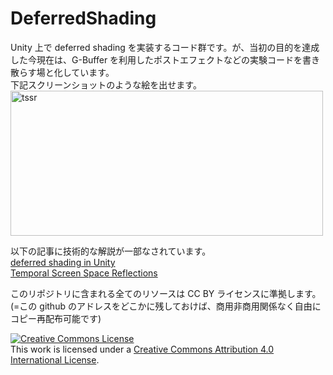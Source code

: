 DeferredShading
===============
Unity 上で deferred shading を実装するコード群です。が、当初の目的を達成した今現在は、G-Buffer を利用したポストエフェクトなどの実験コードを書き散らす場と化しています。  
下記スクリーンショットのような絵を出せます。  
<a href="https://www.flickr.com/photos/i-saint/15763282400" title="tssr by i- saint, on Flickr"><img src="https://farm8.staticflickr.com/7579/15763282400_e94b8bc8ba.jpg" width="500" height="232" alt="tssr"></a>

以下の記事に技術的な解説が一部なされています。  
<a href="http://i-saint.hatenablog.com/entry/2014/07/25/001608">deferred shading in Unity</a>  
<a href="http://i-saint.hatenablog.com/entry/2014/12/05/174706">Temporal Screen Space Reflections</a>  

このリポジトリに含まれる全てのリソースは CC BY ライセンスに準拠します。(=この github のアドレスをどこかに残しておけば、商用非商用関係なく自由にコピー再配布可能です)

<a rel="license" href="http://creativecommons.org/licenses/by/4.0/"><img alt="Creative Commons License" style="border-width:0" src="https://i.creativecommons.org/l/by/4.0/88x31.png" /></a><br />This work is licensed under a <a rel="license" href="http://creativecommons.org/licenses/by/4.0/">Creative Commons Attribution 4.0 International License</a>.
